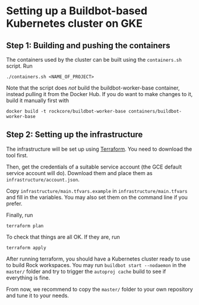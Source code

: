 # Setting up a Buildbot-based Kubernetes cluster on GKE

## Step 1: Building and pushing the containers

The containers used by the cluster can be built using the `containers.sh` script. Run

~~~
./containers.sh <NAME_OF_PROJECT>
~~~

Note that the script does _not_ build the buildbot-worker-base container,
instead pulling it from the Docker Hub. If you do want to make changes to
it, build it manually first with

~~~
docker build -t rockcore/buildbot-worker-base containers/buildbot-worker-base
~~~

## Step 2: Setting up the infrastructure

The infrastructure will be set up using [Terraform](terraform.io). You need to
download the tool first.

Then, get the credentials of a suitable service account (the GCE default service
account will do). Download them and place them as `infrastructure/account.json`.

Copy `infrastructure/main.tfvars.example` in `infrastructure/main.tfvars` and fill
in the variables. You may also set them on the command line if you prefer.

Finally, run

~~~
terraform plan
~~~

To check that things are all OK. If they are, run

~~~
terraform apply
~~~

After running terraform, you should have a Kubernetes cluster ready to use to
build Rock workspaces. You may run `buildbot start --nodaemon` in the
`master/` folder and try to trigger the `autoproj cache` build to see if
everything is fine.

From now, we recommend to copy the `master/` folder to your own repository and
tune it to your needs.
